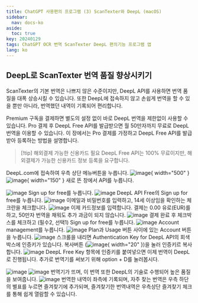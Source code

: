 ```yaml
---
title: ChatGPT 사용편의 프로그램 (3) ScanTexter와 DeepL (macOS)
sidebar:
  nav: docs-ko
aside:
  toc: true
key: 20240129
tags: ChatGPT OCR 번역 ScanTexter DeepL 편의기능 프로그램 앱
lang: ko
---
```


## DeepL로 ScanTexter 번역 품질 향상시키기
ScanTexter의 기본 번역은 나쁘지 않은 수준이지만, DeepL API를 사용하면 번역 품질을 대폭 상승시킬 수 있습니다. 또한 DeepL에 접속하지 않고 손쉽게 번역을 할 수 있을 뿐만 아니라, 번역했던 내역이 기록되어 편리합니다.

Premium 구독을 결제하면 별도의 설정 없이 바로 DeepL 번역을 제한없이 사용할 수 있습니다. Pro 결제 후 DeepL Free API를 발급받으면 월 50만자까지 무료로 DeepL 번역을 이용할 수 있습니다. 이 장에서는 Pro 결제를 가정하고 DeepL Free API를 발급받아 등록하는 방법을 설명합니다.

>[!tip] 해외결제 가능한 신용카드 필요
>DeepL Free API는 100% 무료이지만, 해외결제가 가능한 신용카드 정보 등록을 요구합니다.

DeepL.com에 접속하여 우측 상단 메뉴버튼을 누릅니다.
![image](/assets/img/2024-01-30-ScanTexter-and-DeepL/스크린샷-2024-01-14-오후-5.40.25.png){ width="500" }
![image](/assets/img/2024-01-30-ScanTexter-and-DeepL/스크린샷-2024-01-14-오후-5.40.47.png){ width="150" }
새로 뜬 창에서 API를 누릅니다.

![image](/assets/img/2024-01-30-ScanTexter-and-DeepL/스크린샷-2024-01-14-오후-5.41.54.png)
Sign up for free를 누릅니다.
![image](/assets/img/2024-01-30-ScanTexter-and-DeepL/스크린샷-2024-01-14-오후-5.42.33.png)
DeepL API Free의 Sign up for free를 누릅니다.
![image](/assets/img/2024-01-30-ScanTexter-and-DeepL/스크린샷-2024-01-14-오후-5.43.03.png)
이메일과 비밀번호를 입력하고, 14세 이상임을 확인하는 체크란을 체크합니다.
![image](/assets/img/2024-01-30-ScanTexter-and-DeepL/스크린샷-2024-01-14-오후-5.43.58.png)
이제 카드정보를 입력합니다. 결제는 0.00 유로(EUR)를 하고, 50만자 번역을 채워도 추가 과금이 되지 않습니다.
![image](/assets/img/2024-01-30-ScanTexter-and-DeepL/스크린샷-2024-01-14-오후-5.49.51.png)
결제 완료 후 체크박스를 체크하고 (필수2, 선택1) Sign up for free를 누릅니다.
![image](/assets/img/2024-01-30-ScanTexter-and-DeepL/스크린샷-2024-01-14-오후-5.51.52.png)
Account management를 누릅니다.
![image](/assets/img/2024-01-30-ScanTexter-and-DeepL/스크린샷-2024-01-14-오후-5.52.21.png)
Plan과 Usage 버튼 사이에 있는 Account 버튼을 누릅니다.
![image](/assets/img/2024-01-30-ScanTexter-and-DeepL/스크린샷-2024-01-14-오후-5.52.52.png)
스크롤을 내리면 Authentication Key for DeepL API의 회색 박스에 인증키가 있습니다. 복사버튼 (![image](/assets/img/2024-01-30-ScanTexter-and-DeepL/스크린샷-2024-01-14-오후-5.53.29.png){ width="20" })을 눌러 인증키르 복사합니다.
![image](/assets/img/2024-01-30-ScanTexter-and-DeepL/스크린샷-2024-01-14-오후-5.56.26.png)
DeepL Free Key 항목에 인증키를 붙여넣으면 이제 번역이 DeepL로 진행됩니다. 추가로 번역기를 써보기 위해 option + D를 눌러봅시다.

![image](/assets/img/2024-01-30-ScanTexter-and-DeepL/스크린샷-2024-01-14-오후-5.58.19.png)
![image](/assets/img/2024-01-30-ScanTexter-and-DeepL/스크린샷-2024-01-14-오후-6.02.07.png)
번역기가 뜨며, 이 번역 또한 DeepL의 기술로 수행되어 높은 품질을 보여줍니다.
![image](/assets/img/2024-01-30-ScanTexter-and-DeepL/스크린샷-2024-01-14-오후-6.03.16.png)
번역한 내역이 좌측에 기록되며, 자주 찾는 번역은 우측 하단의 별표를 누르면 즐겨찾기에 추가되며, 즐겨찾기한 번역내역은 우측상단 즐겨찾기 체크를 통해 쉽게 열람할 수 있습니다.